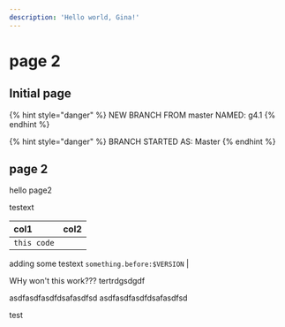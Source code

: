 ```yaml
---
description: 'Hello world, Gina!'
---
```


# page 2

## Initial page

{% hint style="danger" %}
NEW BRANCH FROM master NAMED: g4.1
{% endhint %}

{% hint style="danger" %}
BRANCH STARTED AS: Master
{% endhint %}

## page 2

hello page2

testext

| col1 | col2 |
| :--- | :--- |
| `this code` |




adding some testext
 `something.before:$VERSION` |

WHy won't this work???
tertrdgsdgdf

asdfasdfasdfdsafasdfsd
asdfasdfasdfdsafasdfsd


test
